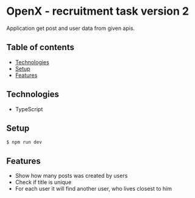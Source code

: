 # OpenX - recruitment task version 2
Application get post and user data from given apis.

## Table of contents
* [Technologies](#technologies)
* [Setup](#setup)
* [Features](#features)

## Technologies
* TypeScript

## Setup
```
$ npm run dev
```

## Features
* Show how many posts was created by users
* Check if title is unique
* For each user it will find another user, who lives closest to him